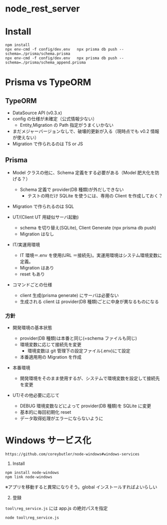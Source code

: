 # node_rest_server

# Install

```
npm install
npx env-cmd -f config/dev.env   npx prisma db push --schema=./prisma/schema.prisma
npx env-cmd -f config/dev.env   npx prisma db push --schema=./prisma/schema_append.prisma
```

# Prisma vs TypeORM

## TypeORM

- DataSource API (v0.3.x)
- config の仕様が未確定（公式情報少ない）
  - Entity,Migration の Path 指定がうまくいかない
- まだメジャーバージョンなしで、破壊的更新が入る（現時点でも v0.2 情報が使えない）
- Migration で作られるのは TS or JS

## Prisma

- Model クラスの他に、Schema 定義をする必要がある（Model 肥大化を防げる？）
  - Schema 定義で provider(DB 種類)が外だしできない
    - テストの時だけ SQLite を使うには、専用の Client を作成しておく？
- Migration で作られるのは SQL

- UT/(Client UT 用疑似サーバ起動)
  - schema を切り替え(SQLite), Client Generate (npx prisma db push)
  - Migration はなし
- IT/実運用環境

  - IT 環境＝.env を使用(URL ＝接続先)。実運用環境はシステム環境変数に定義。
  - Migration はあり
  - reset もあり

- コマンドごとの仕様
  - client 生成(prisma generate) にサーバは必要ない
  - 生成される client は provider(DB 種類)ごとに中身が異なるものになる

### 方針

- 開発環境の基本状態
  - provider(DB 種類)は本番と同じ(=schema ファイルも同じ)
  - 環境変数に応じて接続先を変更
    - 環境変数は git 管理下の設定ファイル(.env)にて設定
  - 本番適用用の Migration を作成
- 本番環境

  - 開発環境をそのまま使用するが、システムで環境変数を設定して接続先を変更

- UT/その他必要に応じて
  - DEBUG 環境変数などによって provider(DB 種類)を SQLite に変更
  - 基本的に毎回初期化 reset
  - データ取得処理がエラーにならないように

# Windows サービス化

```
https://github.com/coreybutler/node-windows#windows-services
```

1. Install

```
npm install node-windows
npm link node-windows
```

※アプリを移動すると異常になりそう。global インストールすればよいらしい

2. 登録

`tool\reg_service.js` には app.js の絶対パスを指定

```
node tool\reg_service.js
```
